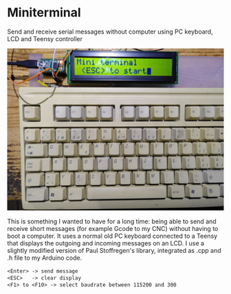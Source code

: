 # Miniterminal
Send and receive serial messages without computer using PC keyboard, LCD and Teensy controller

![Picture](/miniterminal.jpeg)

This is something I wanted to have for a long time: being able to send and receive short messages (for example Gcode to my CNC) without having to boot a computer.
It uses a normal old PC keyboard connected to a Teensy that displays the outgoing and incoming messages on an LCD.
I use a slightly modified version of Paul Stoffregen's library, integrated as .cpp and .h file to my Arduino code.

```
<Enter> -> send message
<ESC>   -> clear display
<F1> to <F10> -> select baudrate between 115200 and 300
```
